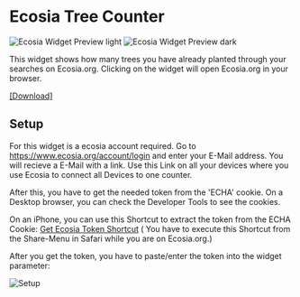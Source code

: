 # Ecosia Tree Counter
![Ecosia Widget Preview light](https://raw.githubusercontent.com/ThisIsBenny/iOS-Widgets/main/Ecosia/previewLight.jpeg)
![Ecosia Widget Preview dark](https://raw.githubusercontent.com/ThisIsBenny/iOS-Widgets/main/Ecosia/previewDark.jpeg)

This widget shows how many trees you have already planted through your searches on Ecosia.org.
Clicking on the widget will open Ecosia.org in your browser.

[[Download]](https://raw.githubusercontent.com/ThisIsBenny/iOS-Widgets/main/Ecosia/Ecosia.js)

## Setup
For this widget is a ecosia account required. Go to https://www.ecosia.org/account/login and enter your E-Mail address. You will recieve a E-Mail with a link.
Use this Link on all your devices where you use Ecosia to connect all Devices to one counter.

After this, you have to get the needed token from the 'ECHA' cookie. On a Desktop browser, you can check the Developer Tools to see the cookies.

On an iPhone, you can use this Shortcut to extract the token from the ECHA Cookie: [Get Ecosia Token Shortcut](https://www.icloud.com/shortcuts/ab84483a898d42428b1a9be981c37854) (
You have to execute this Shortcut from the Share-Menu in Safari while you are on Ecosia.org.)

After you get the token, you have to paste/enter the token into the widget parameter:

![Setup](https://raw.githubusercontent.com/ThisIsBenny/iOS-Widgets/main/Ecosia/setup.jpeg)
